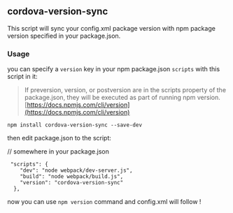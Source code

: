## cordova-version-sync

This script will sync your config.xml package version with npm package version
specified in your package.json.


### Usage
you can specify a `version` key in your npm package.json `scripts`
with this script in it:

> If preversion, version, or postversion are in the scripts property 
> of the package.json, they will be executed as part of running npm version.
  [https://docs.npmjs.com/cli/version](https://docs.npmjs.com/cli/version)

`npm install cordova-version-sync --save-dev`

then edit package.json to the script:

// somewhere in your package.json  

```
 "scripts": {
    "dev": "node webpack/dev-server.js",
    "build": "node webpack/build.js",
    "version": "cordova-version-sync"
  },
```

now you can use `npm version` command and config.xml will follow !
